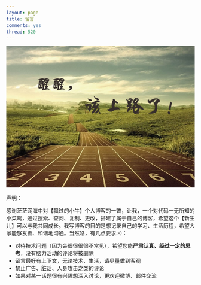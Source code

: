 ```yaml
---
layout: page
title: 留言
comments: yes
thread: 520
---
```


![come on](guest.jpg)

声明：

感谢茫茫网海中对【飘过的小牛】个人博客的一瞥，让我，一个对代码一无所知的小菜鸡，通过搜索、查阅、复制、更改，搭建了属于自己的博客，希望这个【新生儿】可以与我共同成长。我写博客的目的是想记录自己的学习、生活历程，希望大家能够友善、和谐地沟通。当然咯，有几点要求:-)：

* 对待技术问题（因为会很很很很不常见），希望您能**严肃认真、经过一定的思考**，没有脑力活动的评论将被删除
* 留言最好有上下文，无论技术、生活，请尽量做到客观
* 禁止广告、脏话、人身攻击之类的评论
* 如果对某一话题很有兴趣想深入讨论，更欢迎微博、邮件交流

